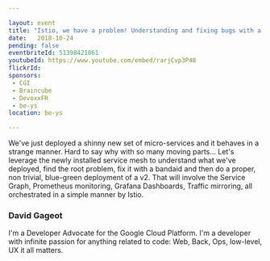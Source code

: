 ```yaml
---

layout: event
title: "Istio, we have a problem! Understanding and fixing bugs with a service-mesh"
date:   2018-10-24
pending: false
eventbriteId: 51398421061
youtubeId: https://www.youtube.com/embed/rarjCvp3P48
flickrId:
sponsors:
 - CGI
 - Braincube
 - DevoxxFR
 - be-ys
location: be-ys

---
```


We've just deployed a shinny new set of micro-services and it behaves in a strange manner. Hard to say why with so many moving parts... Let's leverage the newly installed service mesh to understand what we've deployed, find the root problem, fix it with a bandaid and then do a proper, non trivial, blue-green deployment of a v2. That will involve the Service Graph, Prometheus monitoring, Grafana Dashboards, Traffic mirroring, all orchestrated in a simple manner by Istio.

### David Gageot

I'm a Developer Advocate for the Google Cloud Platform. I'm a developer with infinite passion for anything related to code: Web, Back, Ops, low-level, UX it all matters.


